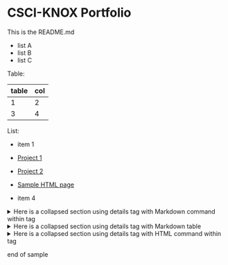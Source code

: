 # CSCI-KNOX Portfolio


This is the README.md

- list A
- list B
- list C

Table:

| table | col | 
| ------|-----|
|1|2|
|3|4|

List: 

* item 1
* [Project 1](Project-1.md)
* [Project 2](Project-2.md)
* [Sample HTML page](sample.html)

* item 4

<details>
  <summary> Here is a collapsed section using details tag with Markdown command within tag</summary>
  
* item 1
* [Project 1](Project-1.md)
* [Project 2](Project-2.md)
* item 4
  
</details>

<details>
  <summary> Here is a collapsed section using details tag with Markdown table</summary>
  
Table:

| table | col | 
| ------|-----|
|9|8|
|7|6|

  
</details>
  
<details>
  <summary> Here is a collapsed section using details tag with HTML command within tag</summary>
  
   <ul>
     <li> item 1</li>
     <li> <a href="Project-1.md">Project 1</a></li>
     <li> <a href="Project-2.md">Project 2</a></li>
     <li> <a href="Project.md">Project</a></li>
     <li> item 4 </li>
   </ul>
</details>
  
end of sample
